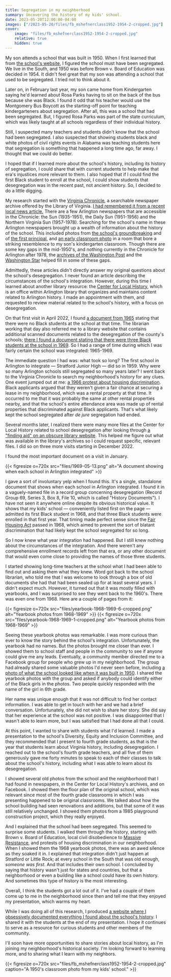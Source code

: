 ```yaml
---
title: Segregation in my neighborhood
summary: Uncovering the history of my kids' school.
date: 2023-05-20T12:00:00-04:00
images: ["/2023-05-20/files/fb_mshefnerclass1952-1954-2-cropped.jpg"]
cover:
    image: "files/fb_mshefnerclass1952-1954-2-cropped.jpg"
    relative: true
    hidden: true
---
```


My son attends a school that was built in 1950. When I first learned that from [the school's website](https://abingdon.apsva.us/about-us/our-school/), I figured the school must have been segregated. We live in the South, and 1950 was before Brown v. Board of Education was decided in 1954. It didn't feel great that my son was attending a school that used to be segregated. I tried not to think about it.

Later on, in February last year, my son came home from Kindergarten saying he'd learned about Rosa Parks having to sit on the back of the bus because she was Black. I found it odd that his teacher would use the Montgomery Bus Boycott as the starting-off point for teaching kindergarteners about segregation. After all, this was a school that had been segregated. But, I figured Rosa Parks was part of the state curriculum, which was likely taught at all schools regardless of their individual history.

Still, I suspected many teachers and students didn't know that the school had been segregated. I also suspected that showing students black and white photos of civil rights events in Alabama was teaching students here that segregation is something that happened a long time ago, far away. I thought that we could do better.

I hoped that if I learned more about the school's history, including its history of segregation, I could share that with current students to help make that era's injustices more relevant to them. I also hoped that if I could find the first Black student to enroll at the school, I could show students that desegregation was in the recent past, not ancient history. So, I decided to do a little digging.

My research started with the [Virginia Chronicle](https://virginiachronicle.com/), a searchable newspaper archive offered by the Library of Virginia. [I had remembered it from a recent local news article.](https://www.arlnow.com/2021/06/25/new-digital-archives-provide-glimpse-into-local-history/) There are a few Arlington newspapers that are accessible in the Chronicle: the Sun (1935-1951), the Daily Sun (1951-1956) and the Northern Virginia Sun (1957-1978). Searching for the school's name in these Arlington newspapers brought up a wealth of information about the history of the school. This included photos from [the school's groundbreaking](https://www.abingdonpta.org/history/images/1949-11-04.jpg) and of [the first principal](https://www.abingdonpta.org/history/images/1950-06-23.jpg), and [an early classroom photo](https://www.abingdonpta.org/history/images/1950-11-03.jpg) in a room that bore a striking resemblence to my son's kindergarten classroom. Though there are some key gaps in the mid-1950's, and nothing currently in the Chronicle for Arlington after 1978, the [archives of the Washington Post](https://library.arlingtonva.libguides.com/aboutwashingtonpost) and the [Washington Star](https://chroniclingamerica.loc.gov/lccn/sn83045462/issues/) helped fill in some of these gaps.

Admittedly, these articles didn't directly answer my original questions about the school's desegregation. I never found an article describing the circumstances of the school's integration. However, during this time I learned about another library resource: the [Center for Local History](https://library.arlingtonva.us/center-for-local-history/), which is an office within Arlington library that organizes and maintains content related to Arlington history. I made an appointment with them, and requested to review material related to the school's history, with a focus on desegregation.

On that first visit in April 2022, I found [a document from 1965](https://www.abingdonpta.org/history/images/1965-06-09.png) stating that there were no Black students at the school at that time. The librarian working that day also referred me to a library website that contains additional scanned documents related to the desegregation of the county's schools; [there I found a document stating that there were three Black students at the school in 1969](https://projectdaps.org/items/show/1421). So I had a range of time during which I was fairly certain the school was integrated: 1965-1969.

The immediate question I had was: what took so long? The first school in Arlington to integrate — Stratford Junior High — did so in 1959. Why were so many Arlington schools still segregated so many years later? I went back to the Virginia Chronicle to search my neighborhood's history for any clues. One event jumped out at me: [a 1966 protest about housing discrimination](https://www.abingdonpta.org/history/images/1966-04-03.png). Black applicants argued that they weren't given a fair chance at securing a lease in my neighborhood, which was a rental property at that time. It occurred to me that it was probably the same at other rental properties nearby, and that the school's entire attendance area was made up of rental properties that discriminated against Black applicants. That's what likely kept the school segregated after *de jure* segregation had ended.

Several months later, I realized there were many more files at the Center for Local History related to school desegregation after looking through [a "finding aid" on an obscure library website](https://libraryarchives.arlingtonva.us/Detail/objects/13). This helped me figure out what was available in the library's archives so I could request specific, relevant files. I did so on three more visits starting in December 2022.

I found the most important document on a visit in January.

{{< figresize o=720x src="files/1969-05-13.png" alt="A document showing when each school in Arlington integrated" >}}

I gave a sort of involuntary yelp when I found this. It's a single, standalone document that shows when each school in Arlington integrated. I found it in a vaguely-named file in a record group concerning desegregation (Record Group 69, Series 3, Box 8, File 10, which is called "History Documents"). I have not seen it anywhere online despite its obvious historical value. It shows that my kids' school — conveniently listed first on the page — admitted its first Black student in 1968, and that three Black students were enrolled in that first year. That timing made perfect sense since the [Fair Housing Act](https://en.wikipedia.org/wiki/Civil_Rights_Act_of_1968#Title_VIII%E2%80%94fair_housing) passed in 1968, which aimed to prevent the sort of blatant discrimination that had likely kept the school segregated for so long.

So I now knew what year integration had happened. But I still knew nothing about the circumstances of the integration. And there weren't any comprehensive enrollment records left from that era, or any other document that would even come close to providing the names of those three students.

I started showing long-time teachers at the school what I had been able to find out and asking them what they knew. Word got back to the school librarian, who told me that I was welcome to look through a box of old documents she had that had been sealed up for at least several years. I didn't expect much. However, it turned out that it was mostly filled with yearbooks, and I was surprised to see they went back to the 1960's. There was even one from 1968. Here are a couple of pages from it:

{{< figresize o=720x src="files/yearbook-1968-1969-6-cropped.png" alt="Yearbook photos from 1968-1969" >}}
{{< figresize o=720x src="files/yearbook-1968-1969-1-cropped.png" alt="Yearbook photos from 1968-1969" >}}

Seeing these yearbook photos was remarkable. I was more curious than ever to know the story behind the school's integration. Unfortunately, the yearbook had no names. But the photos brought me closer than ever. I showed them to school staff and people in the community to see if anyone could give me any leads. Eventually, a community member directed me to a Facebook group for people who grew up in my neighborhood. The group had already shared some valuable photos I'd never seen before, including [a photo of what the school looked like when it was built in 1950](https://www.abingdonpta.org/history/images/fb_1955-1957school3.jpg). I shared the yearbook photos with the group and asked if anybody could identify either of the Black girls in the photos. Two people quickly responded with the name of the girl in 6th grade.

Her name was unique enough that it was not difficult to find her contact information. I was able to get in touch with her and we had a brief conversation. Unfortunately, she did not wish to share her story. She did say that her experience at the school was not positive. I was disappointed that I wasn't able to learn more, but I was satisfied that I had done all that I could.

At this point, I wanted to share with students what I'd learned. I made a presentation to the school's Diversity, Equity and Inclusion Committee, and they recommended that I present to fourth grade students, as that is the year that students learn about Virginia history, including desegregation. I reached out to the school's fourth grade teachers, and all five of them generously gave me forty minutes to speak to each of their classes to talk about the school's history, including what I was able to learn about its desegregation.

I showed several old photos from the school and the neighborhood that I had found in newspapers, in the Center for Local History's archives, and on Facebook. I showed them the floor plan of the original school, which was relevant since most of the fourth grade classrooms in which I was presenting happened to be original classrooms. We talked about how the school building had seen renovations and additions, but that some of it was still relatively unchanged. I showed them photos from a 1985 playground construction project, which they really enjoyed.

And I explained that the school had been segregated. This seemed to surprise some students. I walked them through the history, starting with Brown v. Board of Education, local civil disobedience to [Massive Resistance](https://en.wikipedia.org/wiki/Massive_resistance), and protests of housing discrimination in our neighborhood. When I showed them the 1968 yearbook photos, there was an awed silence as they soaked it in. I explained that integration didn't just happen at Stratford or Little Rock; at every school in the South that was old enough, *someone was first*. And that includes their own school. I concluded by saying that history wasn't just for states and countries, but that a neighborhood or even a building like a school could have its own history. And sometimes this type of history is the most interesting.

Overall, I think the students got a lot out of it. I've had a couple of them come up to me in the neighborhood since then and tell me that they enjoyed my presentation, which warms my heart.

While I was doing all of this research, I produced [a website where I obsessively documented everything I found about the school's history](https://www.abingdonpta.org/history/). I shared it with the students at the end of my presentation. I hope it continues to serve as a resource for curious students and other members of the community.

I'll soon have more opportunities to share stories about local history, as I'm joining my neighborhood's historical society. I'm looking forward to learning more, and to sharing what I learn with my neighbors.

{{< figresize o=720x src="files/fb_mshefnerclass1952-1954-2-cropped.jpg" caption="A 1950's classroom photo from my kids' school." >}}